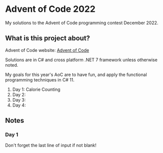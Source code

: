 # Advent of Code 2022

My solutions to the Advent of Code programming contest December 2022.

## What is this project about?

Advent of Code website:  [Advent of Code](https://adventofcode.com/2022)

Solutions are in C# and cross platform .NET 7 framework unless otherwise noted.

My goals for this year's AoC are to have fun, and apply
the functional programming techniques in C# 11.

1. Day   1:  Calorie Counting
2. Day   2:
3. Day   3:
4. Day   4:

## Notes

### Day 1
Don't forget the last line of input if not blank!
